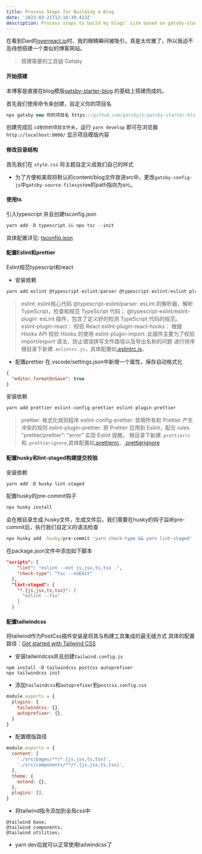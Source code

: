 ```yaml
---
title: Process Steps for Building a Blog
date: '2023-03-21T12:18:39.413Z'
description: Process steps to build my blogs‘ site based on gatsby-starter-blog.
---
```


在看到Dan的[overreact.io](https://overreacted.io/)时，我的眼睛瞬间被吸引，真是太优雅了，所以我迫不及待想搭建一个类似的博客网站。

> 搭建需要的工具链
> Gatsby 
#### 开始搭建
本博客是直接在blog模版[gatsby-starter-blog](https://www.gatsbyjs.com/starters/gatsbyjs/gatsby-starter-blog/) 的基础上搭建而成的。

首先我们使用命令来创建，自定义你的项目名
```js
npx gatsby new 你的项目名 https://github.com/gatsbyjs/gatsby-starter-blog
```
创建完成后 `cd到你的项目文件夹`，运行 `yarn develop` 即可在浏览器 `http://localhost:8000/` 显示项目模版内容

#### 修改目录结构
首先我们在 `style.css` 将主题自定义成我们自己的样式
- 为了方便和美观将默认的content/blog文件放进src中，更改`gatsby-config-js`中`gatsby-source-filesystem`的path指向为src。
#### 使用ts
引入typescript 并且创建tsconfig.json
```js
yarn add -D typescript && npx tsc --init
```
具体配置详见: [tsconfig.json](https://github.com/lovexueorangecat/overpurple.io/blob/master/tsconfig.json)
#### 配置Eslint和prettier
Eslint规范typescript和react

* 安装依赖
```js
yarn add eslint @typescript-eslint/parser @typescript-eslint/eslint-plugin eslint-plugin-react eslint-plugin-react-hooks eslint-plugin-import
```
> eslint: eslint核心代码
> @typescript-eslint/parser: esLint 的解析器，解析 TypeScript，检查和规范 TypeScript 代码；
> @typescript-eslint/eslint-plugin: esLint 插件，包含了定义好的检测 TypeScript 代码的规范。
> eslint-plugin-react： 校验 React
> eslint-plugin-react-hooks： 根据 Hooks API 校验 Hooks 的使用
> eslint-plugin-import: 此插件主要为了校验 import/export 语法，防止错误拼写文件路径以及导出名称的问题 进行排序
根目录下新建`.eslintrc.js`，具体配置如[.eslintrc.js](https://github.com/lovexueorangecat/overpurple.io/blob/master/.eslintrc.js)，

* 配置prettier
在.vscode/settings.json中新增一个属性，保存自动格式化
```json
{
  "editor.formatOnSave": true
}
```
安装依赖
```js
yarn add prettier eslint-config-prettier eslint-plugin-prettier
```
> prettier: 格式化规则程序
> eslint-config-prettier: 禁用所有和 Prettier 产生冲突的规则
> eslint-plugin-prettier: 把 Prettier 应用到 Eslint，配合 rules "prettier/prettier": "error" 实现 Eslint 提醒。
根目录下新建`.prettierrc`和`.prettierignore`,具体配置如[.prettierrc](https://github.com/lovexueorangecat/overpurple.io/blob/master/.prettierrc)、[.prettierignore](https://github.com/lovexueorangecat/overpurple.io/blob/master/.prettierignore)

#### 配置husky和lint-staged构建提交校验
安装依赖
```js
yarn add -D husky lint-staged
```
配置husky的pre-commit钩子
```js
npx husky install
```
会在根目录生成.husky文件，生成文件后，我们需要在husky的钩子监听pre-commit后，执行我们自定义的语法检查
```js
npx husky add .husky/pre-commit 'yarn check-type && yarn lint-staged'
```
在package.json文件中添加如下脚本
```json
"scripts": {
    "lint": "eslint --ext js,jsx,ts,tsx .",
    "check-type": "tsc --noEmit"
  },
  "lint-staged": {
    "*.{js,jsx,ts,tsx}": [
      "eslint --fix"
    ]
  }
```
#### 配置tailwindcss
将tailwind作为PostCss插件安装是将其与构建工具集成的最无缝方式
具体的配置路径：[Get started with Tailwind CSS](https://tailwindcss.com/docs/installation/using-postcss)
- 安装tailwindcss并且创建`tailwind.config.js`
```
npm install -D tailwindcss postcss autoprefixer
npx tailwindcss init
```
- 添加`tailwindcss`和`autoprefixer`到`postcss.config.css`
```js
module.exports = {
  plugins: {
    tailwindcss: {},
    autoprefixer: {},
  }
}
```
- 配置模版路径
```js
module.exports = {
  content: [
    './src/pages/**/*.{js,jsx,ts,tsx}',
    './src/components/**/*.{js,jsx,ts,tsx}',
  ],
  theme: {
    extend: {},
  },
  plugins: [],
}

```
- 将tailwind指令添加到全局css中
```
@tailwind base;
@tailwind components;
@tailwind utilities;
```
- yarn dev后就可以正常使用tailwindcss了
